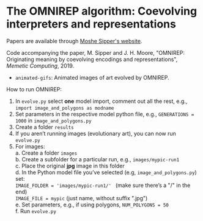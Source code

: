 # The OMNIREP algorithm: Coevolving interpreters and representations

Papers are available through [Moshe Sipper's website](http://www.moshesipper.com/).

Code accompanying the paper, M. Sipper and J. H. Moore, "OMNIREP: Originating meaning by coevolving encodings and representations", *Memetic Computing*, 2019.

* `animated-gifs`: Animated images of art evolved by OMNIREP. 

How to run OMNIREP:
1. In `evolve.py` select **one** model import, comment out all the rest, e.g., `import image_and_polygons as modname`     
2. Set parameters in the respective model python file, e.g., `GENERATIONS = 1000` in `image_and_polygons.py`     
3. Create a folder `results`    
4. If you aren’t running images (evolutionary art), you can now run `evolve.py`    
5. For images:    
  a. Create a folder `images`   
  b. Create a subfolder for a particular run, e.g., `images/mypic-run1`     
  c. Place the original **jpg** image in this folder    
  d. In the Python model file you’ve selected (e.g, `image_and_polygons.py`) set:      
            `IMAGE_FOLDER = 'images/mypic-run1/' ` (make sure there’s a "/" in the end)    
            `IMAGE_FILE = mypic` (just name, without suffix ".jpg")     
  e. Set parameters, e.g., if using polygons, `NUM_POLYGONS = 50`     
  f. Run `evolve.py`    

